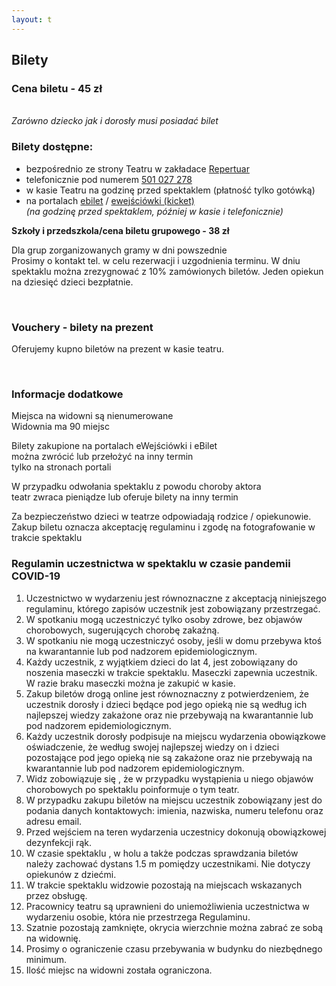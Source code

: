 ```yaml
---
layout: t
---
```


## Bilety

### Cena biletu - 45 zł

<br /><i> Zarówno dziecko jak i dorosły musi posiadać bilet </i>

### Bilety dostępne:

- bezpośrednio ze strony Teatru w zakładace [Repertuar](http://www.maskarada.waw.pl/t/repertuar.html)
- telefonicznie pod numerem <a href="tel:501-027-278" onClick="fbq('track', 'CallFromTickets');"> 501 027 278</a>
- w kasie Teatru na godzinę przed spektaklem (płatność tylko gotówką)
- na portalach [ebilet](https://www.ebilet.pl/szukaj.php?t=o&oid=1233) / [ewejściówki (kicket)](https://kicket.com/warszawa/oferty/teatr-maskarada,333) <br /> _(na godzinę przed spektaklem, później w kasie i telefonicznie)_

**Szkoły i przedszkola/cena biletu grupowego - 38 zł**

Dla grup zorganizowanych gramy w dni powszednie  
Prosimy o kontakt tel. w celu rezerwacji i uzgodnienia terminu.
W dniu spektaklu można zrezygnować z 10% zamówionych biletów.
Jeden opiekun na dziesięć dzieci bezpłatnie.

<br />

### Vouchery - bilety na prezent

Oferujemy kupno biletów na prezent w kasie teatru.

<br />

### Informacje dodatkowe

Miejsca na widowni są nienumerowane  
Widownia ma 90 miejsc

Bilety zakupione na portalach eWejściówki i eBilet <br />
można zwrócić lub przełożyć na inny termin <br />
tylko na stronach portali <br />

W przypadku odwołania spektaklu z powodu choroby aktora  
teatr zwraca pieniądze lub oferuje bilety na inny termin

Za bezpieczeństwo dzieci w teatrze odpowiadają rodzice / opiekunowie.
Zakup biletu oznacza akceptację regulaminu i zgodę na fotografowanie w trakcie spektaklu

### Regulamin uczestnictwa w spektaklu w czasie pandemii COVID-19

1.  Uczestnictwo w wydarzeniu jest równoznaczne z akceptacją niniejszego regulaminu, którego zapisów uczestnik jest zobowiązany przestrzegać.
2.  W spotkaniu mogą uczestniczyć tylko osoby zdrowe, bez objawów chorobowych, sugerujących chorobę zakaźną.
3.  W spotkaniu nie mogą uczestniczyć osoby, jeśli w domu przebywa ktoś na kwarantannie lub pod nadzorem epidemiologicznym.
4.  Każdy uczestnik, z wyjątkiem dzieci do lat 4, jest zobowiązany do noszenia maseczki w trakcie spektaklu. Maseczki zapewnia uczestnik. W razie braku maseczki można je zakupić w kasie.
5.  Zakup biletów drogą online jest równoznaczny z potwierdzeniem, że uczestnik dorosły i dzieci będące pod jego opieką nie są według ich najlepszej wiedzy zakażone oraz nie przebywają na kwarantannie lub pod nadzorem epidemiologicznym.
6.  Każdy uczestnik dorosły podpisuje na miejscu wydarzenia obowiązkowe oświadczenie, że według swojej najlepszej wiedzy on i dzieci pozostające pod jego opieką nie są zakażone oraz nie przebywają na kwarantannie lub pod nadzorem epidemiologicznym.
7.  Widz zobowiązuje się , że w przypadku wystąpienia u niego objawów chorobowych po spektaklu poinformuje o tym teatr.
8.  W przypadku zakupu biletów na miejscu uczestnik zobowiązany jest do podania danych kontaktowych: imienia, nazwiska, numeru telefonu oraz adresu email.
9.  Przed wejściem na teren wydarzenia uczestnicy dokonują obowiązkowej dezynfekcji rąk.
10. W czasie spektaklu , w holu a także podczas sprawdzania biletów należy zachować dystans 1.5 m pomiędzy uczestnikami. Nie dotyczy opiekunów z dziećmi.
11. W trakcie spektaklu widzowie pozostają na miejscach wskazanych przez obsługę.
12. Pracownicy teatru są uprawnieni do uniemożliwienia uczestnictwa w wydarzeniu osobie, która nie przestrzega Regulaminu.
13. Szatnie pozostają zamknięte, okrycia wierzchnie można zabrać ze sobą na widownię.
14. Prosimy o ograniczenie czasu przebywania w budynku do niezbędnego minimum.
15. Ilość miejsc na widowni została ograniczona.
